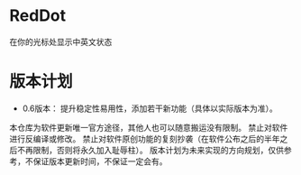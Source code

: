 # RedDot
在你的光标处显示中英文状态

# 版本计划
- 0.6版本： 提升稳定性易用性，添加若干新功能（具体以实际版本为准）。

本仓库为软件更新唯一官方途径，其他人也可以随意搬运没有限制。
禁止对软件进行反编译或修改。
禁止对软件原创功能的复刻抄袭（在软件公布之后的半年之后不再限制，否则将永久加入耻辱柱）。
版本计划为未来实现的方向规划，仅供参考，不保证版本更新时间，不保证一定会有。
